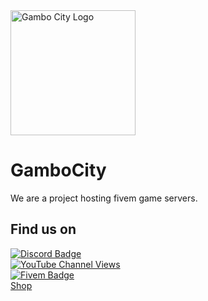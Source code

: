<img src="https://github.com/user-attachments/assets/ff235876-eb58-4d8c-be05-451c27e92fdf" alt="Gambo City Logo" width="200"/>

# GamboCity

We are a project hosting fivem game servers.

## Find us on

[![Discord Badge](https://img.shields.io/badge/dynamic/json?url=https%3A%2F%2Fdiscord.com%2Fapi%2Finvites%2Fgambocity%3Fwith_counts%3Dtrue&query=%24.approximate_member_count&logo=discord&label=Members)](https://discord.gg/gambocity)\
[![YouTube Channel Views](https://img.shields.io/youtube/channel/views/UCTrk046BN66nf20RMEyrujA?label=Views)](https://youtube.com/@gambocity)\
[![Fivem Badge](https://img.shields.io/badge/dynamic/json?url=https%3A%2F%2Fde.game.gambo.city%2Fdynamic.json%3Fwith_counts%3Dtrue&query=%24.clients&logo=fivem&label=Online)](https://servers.fivem.net/servers/detail/olk467)\
[Shop](https://store.gambo.city)
